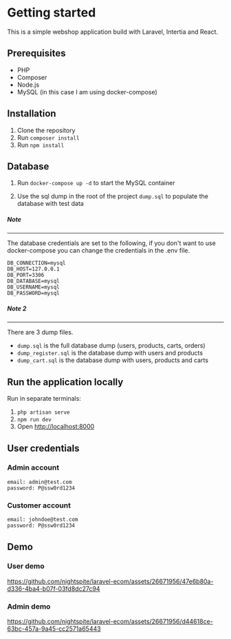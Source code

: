 Getting started
===============
This is a simple webshop application build with Laravel, Intertia and React.

## Prerequisites
- PHP
- Composer
- Node.js
- MySQL (in this case I am using docker-compose)

## Installation
1. Clone the repository
2. Run `composer install`
3. Run `npm install`

## Database
1. Run `docker-compose up -d` to start the MySQL container
<!-- 2. Run `php artisan migrate` to migrate the database -->
2. Use the sql dump in the root of the project `dump.sql` to populate the database with test data


##### Note
----
The database credentials are set to the following, if you don't want to use docker-compose you can change the credentials in the .env file.

```
DB_CONNECTION=mysql
DB_HOST=127.0.0.1
DB_PORT=3306
DB_DATABASE=mysql
DB_USERNAME=mysql
DB_PASSWORD=mysql
```

##### Note 2
----
There are 3 dump files.
- `dump.sql` is the full database dump (users, products, carts, orders)
- `dump_register.sql` is the database dump with users and products
- `dump_cart.sql` is the database dump with users, products and carts

## Run the application locally
Run in separate terminals:
1. `php artisan serve`
2. `npm run dev`
3. Open [http://localhost:8000](http://localhost:8000)

## User credentials
### Admin account
```
email: admin@test.com
password: P@ssw0rd1234
```

### Customer account
```
email: johndoe@test.com
password: P@ssw0rd1234
```


## Demo
### User demo
https://github.com/nightspite/laravel-ecom/assets/26671956/47e6b80a-d336-4ba4-b07f-03fd8dc27c94

### Admin demo
https://github.com/nightspite/laravel-ecom/assets/26671956/d44618ce-63bc-457a-9a45-cc2571a65443
